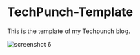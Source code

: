 # TechPunch-Template
This is the template of my Techpunch blog.

![screenshot 6](https://user-images.githubusercontent.com/33577947/43738731-446d8d86-99e3-11e8-902d-c0f5768ab118.png)
